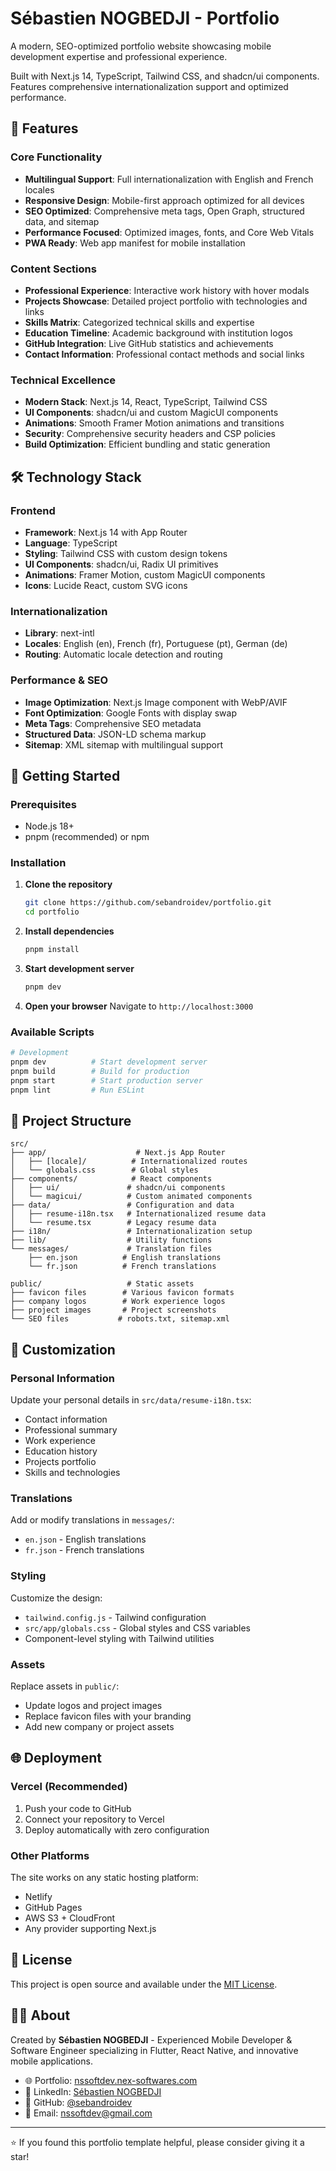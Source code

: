 # Sébastien NOGBEDJI - Portfolio

A modern, SEO-optimized portfolio website showcasing mobile development expertise and professional experience.

Built with Next.js 14, TypeScript, Tailwind CSS, and shadcn/ui components. Features comprehensive internationalization support and optimized performance.

## 🚀 Features

### Core Functionality
- **Multilingual Support**: Full internationalization with English and French locales
- **Responsive Design**: Mobile-first approach optimized for all devices
- **SEO Optimized**: Comprehensive meta tags, Open Graph, structured data, and sitemap
- **Performance Focused**: Optimized images, fonts, and Core Web Vitals
- **PWA Ready**: Web app manifest for mobile installation

### Content Sections
- **Professional Experience**: Interactive work history with hover modals
- **Projects Showcase**: Detailed project portfolio with technologies and links
- **Skills Matrix**: Categorized technical skills and expertise
- **Education Timeline**: Academic background with institution logos
- **GitHub Integration**: Live GitHub statistics and achievements
- **Contact Information**: Professional contact methods and social links

### Technical Excellence
- **Modern Stack**: Next.js 14, React, TypeScript, Tailwind CSS
- **UI Components**: shadcn/ui and custom MagicUI components
- **Animations**: Smooth Framer Motion animations and transitions
- **Security**: Comprehensive security headers and CSP policies
- **Build Optimization**: Efficient bundling and static generation

## 🛠 Technology Stack

### Frontend
- **Framework**: Next.js 14 with App Router
- **Language**: TypeScript
- **Styling**: Tailwind CSS with custom design tokens
- **UI Components**: shadcn/ui, Radix UI primitives
- **Animations**: Framer Motion, custom MagicUI components
- **Icons**: Lucide React, custom SVG icons

### Internationalization
- **Library**: next-intl
- **Locales**: English (en), French (fr), Portuguese (pt), German (de)
- **Routing**: Automatic locale detection and routing

### Performance & SEO
- **Image Optimization**: Next.js Image component with WebP/AVIF
- **Font Optimization**: Google Fonts with display swap
- **Meta Tags**: Comprehensive SEO metadata
- **Structured Data**: JSON-LD schema markup
- **Sitemap**: XML sitemap with multilingual support

## 🚀 Getting Started

### Prerequisites
- Node.js 18+ 
- pnpm (recommended) or npm

### Installation

1. **Clone the repository**
   ```bash
   git clone https://github.com/sebandroidev/portfolio.git
   cd portfolio
   ```

2. **Install dependencies**
   ```bash
   pnpm install
   ```

3. **Start development server**
   ```bash
   pnpm dev
   ```

4. **Open your browser**
   Navigate to `http://localhost:3000`

### Available Scripts

```bash
# Development
pnpm dev          # Start development server
pnpm build        # Build for production
pnpm start        # Start production server
pnpm lint         # Run ESLint
```

## 📁 Project Structure

```
src/
├── app/                    # Next.js App Router
│   ├── [locale]/          # Internationalized routes
│   └── globals.css        # Global styles
├── components/            # React components
│   ├── ui/               # shadcn/ui components
│   └── magicui/          # Custom animated components
├── data/                 # Configuration and data
│   ├── resume-i18n.tsx   # Internationalized resume data
│   └── resume.tsx        # Legacy resume data
├── i18n/                 # Internationalization setup
├── lib/                  # Utility functions
└── messages/             # Translation files
    ├── en.json          # English translations
    └── fr.json          # French translations

public/                   # Static assets
├── favicon files        # Various favicon formats
├── company logos        # Work experience logos
├── project images       # Project screenshots
└── SEO files           # robots.txt, sitemap.xml
```

## 🎨 Customization

### Personal Information
Update your personal details in `src/data/resume-i18n.tsx`:
- Contact information
- Professional summary
- Work experience
- Education history
- Projects portfolio
- Skills and technologies

### Translations
Add or modify translations in `messages/`:
- `en.json` - English translations
- `fr.json` - French translations

### Styling
Customize the design:
- `tailwind.config.js` - Tailwind configuration
- `src/app/globals.css` - Global styles and CSS variables
- Component-level styling with Tailwind utilities

### Assets
Replace assets in `public/`:
- Update logos and project images
- Replace favicon files with your branding
- Add new company or project assets

## 🌐 Deployment

### Vercel (Recommended)
1. Push your code to GitHub
2. Connect your repository to Vercel
3. Deploy automatically with zero configuration

### Other Platforms
The site works on any static hosting platform:
- Netlify
- GitHub Pages
- AWS S3 + CloudFront
- Any provider supporting Next.js

## 📄 License

This project is open source and available under the [MIT License](LICENSE).

## 👨‍💻 About

Created by **Sébastien NOGBEDJI** - Experienced Mobile Developer & Software Engineer specializing in Flutter, React Native, and innovative mobile applications.

- 🌐 Portfolio: [nssoftdev.nex-softwares.com](https://nssoftdev.nex-softwares.com)
- 💼 LinkedIn: [Sébastien NOGBEDJI](https://www.linkedin.com/in/sébastien-nogbedji-6169a4182)
- 🐙 GitHub: [@sebandroidev](https://github.com/sebandroidev)
- 📧 Email: nssoftdev@gmail.com

---

⭐ If you found this portfolio template helpful, please consider giving it a star!